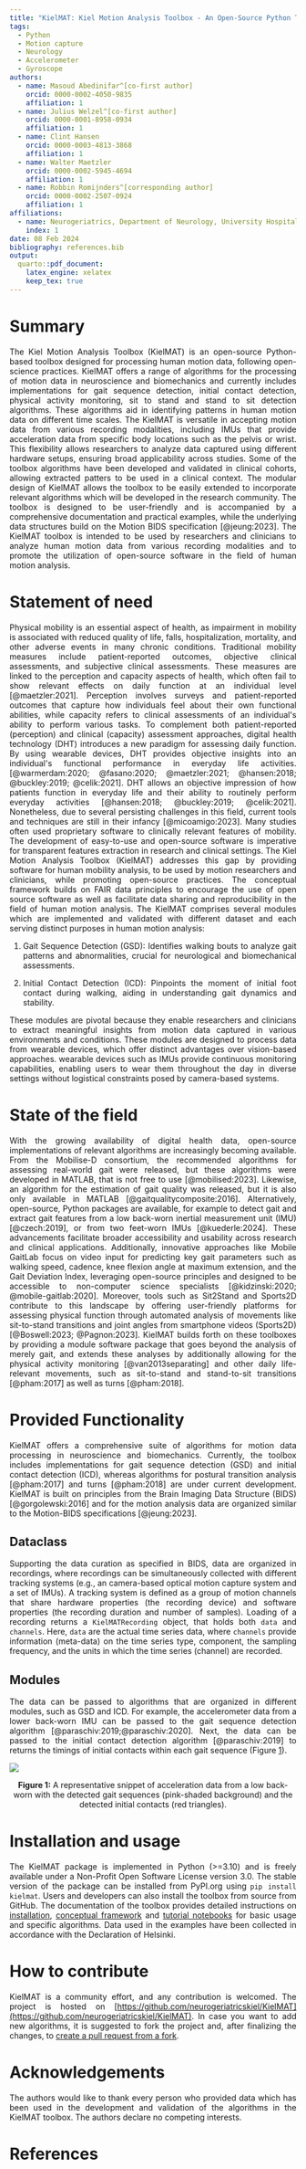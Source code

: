 ```yaml
---
title: "KielMAT: Kiel Motion Analysis Toolbox - An Open-Source Python Toolbox for Analyzing Neurological Motion Data from Various Recording Modalities"
tags:
  - Python
  - Motion capture
  - Neurology
  - Accelerometer
  - Gyroscope
authors:
  - name: Masoud Abedinifar^[co-first author]
    orcid: 0000-0002-4050-9835
    affiliation: 1
  - name: Julius Welzel^[co-first author]
    orcid: 0000-0001-8958-0934
    affiliation: 1
  - name: Clint Hansen
    orcid: 0000-0003-4813-3868
    affiliation: 1
  - name: Walter Maetzler
    orcid: 0000-0002-5945-4694
    affiliation: 1
  - name: Robbin Romijnders^[corresponding author]
    orcid: 0000-0002-2507-0924
    affiliation: 1
affiliations:
  - name: Neurogeriatrics, Department of Neurology, University Hospital Schleswig-Holstein (USKH), Kiel Germany
    index: 1
date: 08 Feb 2024
bibliography: references.bib
output:
  quarto::pdf_document:
    latex_engine: xelatex
    keep_tex: true
---
```




<div style="text-align: justify;">

# Summary
The Kiel Motion Analysis Toolbox (KielMAT) is an open-source Python-based toolbox designed for processing human motion data, following open-science practices. KielMAT offers a range of algorithms for the processing of motion data in neuroscience and biomechanics and currently includes implementations for gait sequence detection, initial contact detection, physical activity monitoring, sit to stand and stand to sit detection algorithms. These algorithms aid in identifying patterns in human motion data on different time scales. The KielMAT is versatile in accepting motion data from various recording modalities, including IMUs that provide acceleration data from specific body locations such as the pelvis or wrist. This flexibility allows researchers to analyze data captured using different hardware setups, ensuring broad applicability across studies. Some of the toolbox algorithms have been developed and validated in clinical cohorts, allowing extracted patters to be used in a clinical context. The modular design of KielMAT allows the toolbox to be easily extended to incorporate relevant algorithms which will be developed in the research community. The toolbox is designed to be user-friendly and is accompanied by a comprehensive documentation and practical examples, while the underlying data structures build on the Motion BIDS specification [@jeung:2023]. The KielMAT toolbox is intended to be used by researchers and clinicians to analyze human motion data from various recording modalities and to promote the utilization of open-source software in the field of human motion analysis.

# Statement of need
Physical mobility is an essential aspect of health, as impairment in mobility is associated with reduced quality of life, falls, hospitalization, mortality, and other adverse events in many chronic conditions. Traditional mobility measures include patient-reported outcomes, objective clinical assessments, and subjective clinical assessments. These measures are linked to the perception and capacity aspects of health, which often fail to show relevant effects on daily function at an individual level [@maetzler:2021]. Perception involves surveys and patient-reported outcomes that capture how individuals feel about their own functional abilities, while capacity refers to clinical assessments of an individual's ability to perform various tasks. To complement both patient-reported (perception) and clinical (capacity) assessment approaches, digital health technology (DHT) introduces a new paradigm for assessing daily function. By using wearable devices, DHT provides objective insights into an individual's functional performance in everyday life activities. [@warmerdam:2020; @fasano:2020; @maetzler:2021; @hansen:2018; @buckley:2019; @celik:2021]. DHT allows an objective impression of how patients function in everyday life and their ability to routinely perform everyday activities [@hansen:2018; @buckley:2019; @celik:2021]. Nonetheless, due to several persisting challenges in this field, current tools and techniques are still in their infancy [@micoamigo:2023]. Many studies often used proprietary software to clinically relevant features of mobility. The development of easy-to-use and open-source software is imperative for transparent features extraction in research and clinical settings. The Kiel Motion Analysis Toolbox (KielMAT) addresses this gap by providing software for human mobility analysis, to be used by motion researchers and clinicians, while promoting open-source practices. The conceptual framework builds on FAIR data principles to encourage the use of open source software as well as facilitate data sharing and reproducibility in the field of human motion analysis. The KielMAT comprises several modules which are implemented and validated with different dataset and each serving distinct purposes in human motion analysis:

1. Gait Sequence Detection (GSD): Identifies walking bouts to analyze gait patterns and abnormalities, crucial for neurological and biomechanical assessments.

2. Initial Contact Detection (ICD): Pinpoints the moment of initial foot contact during walking, aiding in understanding gait dynamics and stability.

These modules are pivotal because they enable researchers and clinicians to extract meaningful insights from motion data captured in various environments and conditions. These modules are designed to process data from wearable devices, which offer distinct advantages over vision-based approaches. wearable devices such as IMUs provide continuous monitoring capabilities, enabling users to wear them throughout the day in diverse settings without logistical constraints posed by camera-based systems.

# State of the field
With the growing availability of digital health data, open-source implementations of relevant algorithms are increasingly becoming available. From the Mobilise-D consortium, the recommended algorithms for assessing real-world gait were released, but these algorithms were developed in MATLAB, that is not free to use [@mobilised:2023]. Likewise, an algorithm for the estimation of gait quality was released, but it is also only available in MATLAB [@gaitqualitycomposite:2016]. Alternatively, open-source, Python packages are available, for example to detect gait and extract gait features from a low back-worn inertial measurement unit (IMU) [@czech:2019], or from two feet-worn IMUs [@kuederle:2024]. These advancements facilitate broader accessibility and usability across research and clinical applications. Additionally, innovative approaches like Mobile GaitLab focus on video input for predicting key gait parameters such as walking speed, cadence, knee flexion angle at maximum extension, and the Gait Deviation Index, leveraging open-source principles and designed to be accessible to non-computer science specialists [@kidzinski:2020; @mobile-gaitlab:2020]. Moreover, tools such as Sit2Stand and Sports2D contribute to this landscape by offering user-friendly platforms for assessing physical function through automated analysis of movements like sit-to-stand transitions and joint angles from smartphone videos (Sports2D) [@Boswell:2023; @Pagnon:2023]. KielMAT builds forth on these toolboxes by providing a module software package that goes beyond the analysis of merely gait, and extends these analyses by additionally allowing for the physical activity monitoring [@van2013separating] and other daily life-relevant movements, such as sit-to-stand and stand-to-sit transitions [@pham:2017] as well as turns [@pham:2018].

# Provided Functionality
KielMAT offers a comprehensive suite of algorithms for motion data processing in neuroscience and biomechanics. Currently, the toolbox includes implementations for gait sequence detection (GSD) and initial contact detection (ICD), whereas algorithms for postural transition analysis [@pham:2017] and turns [@pham:2018] are under current development. KielMAT is built on principles from the Brain Imaging Data Structure (BIDS) [@gorgolewski:2016] and for the motion analysis data are organized similar to the Motion-BIDS specifications [@jeung:2023].

## Dataclass
Supporting the data curation as specified in BIDS, data are organized in recordings, where recordings can be simultaneously collected with different tracking systems (e.g., an camera-based optical motion capture system and a set of IMUs). A tracking system is defined as a group of motion channels that share hardware properties (the recording device) and software properties (the recording duration and number of samples). Loading of a recording returns a `KielMATRecording` object, that holds both `data` and `channels`. Here, `data` are the actual time series data, where `channels` provide information (meta-data) on the time series type, component, the sampling frequency, and the units in which the time series (channel) are recorded.

## Modules
The data can be passed to algorithms that are organized in different modules, such as GSD and ICD. For example, the accelerometer data from a lower back-worn IMU can be passed to the gait sequence detection algorithm [@paraschiv:2019;@paraschiv:2020]. Next, the data can be passed to the initial contact detection algorithm [@paraschiv:2019] to returns the timings of initial contacts within each gait sequence (Figure [1](example_data.png)).

![](example_data.png)
<div style="text-align:center;">
<b>Figure 1:</b> A representative snippet of acceleration data from a low back-worn with the detected gait sequences (pink-shaded background) and the detected initial contacts (red triangles).
</div>

# Installation and usage
The KielMAT package is implemented in Python (>=3.10) and is freely available under a Non-Profit Open Software License version 3.0. The stable version of the package can be installed from PyPI.org using `pip install kielmat`. Users and developers can also install the toolbox from source from GitHub. The documentation of the toolbox provides detailed instructions on [installation](https://neurogeriatricskiel.github.io/KielMAT/#installation), [conceptual framework](https://neurogeriatricskiel.github.io/KielMAT/#data-classes-conceptual-framework) and [tutorial notebooks](https://neurogeriatricskiel.github.io/KielMAT/examples/) for basic usage and specific algorithms. Data used in the examples have been collected in accordance with the Declaration of Helsinki.

# How to contribute
KielMAT is a community effort, and any contribution is welcomed. The project is hosted on [https://github.com/neurogeriatricskiel/KielMAT](https://github.com/neurogeriatricskiel/KielMAT). In case you want to add new algorithms, it is suggested to fork the project and, after finalizing the changes, to [create a pull request from a fork](https://docs.github.com/de/pull-requests/collaborating-with-pull-requests/proposing-changes-to-your-work-with-pull-requests/creating-a-pull-request-from-a-fork).

# Acknowledgements
The authors would like to thank every person who provided data which has been used in the development and validation of the algorithms in the KielMAT toolbox.
The authors declare no competing interests.

# References
